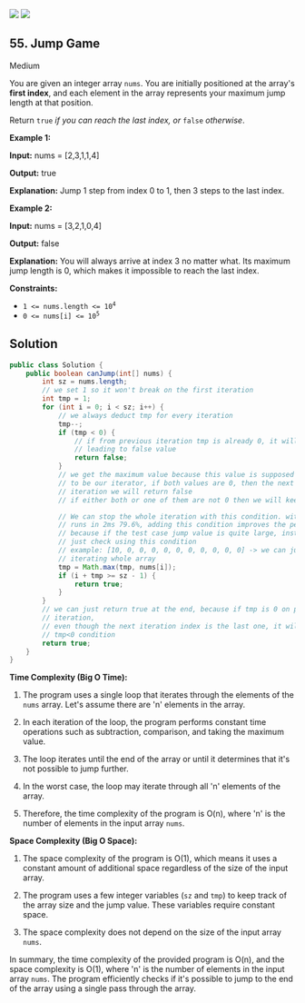 [![](https://img.shields.io/github/stars/javadev/LeetCode-in-Java?label=Stars&style=flat-square)](https://github.com/javadev/LeetCode-in-Java)
[![](https://img.shields.io/github/forks/javadev/LeetCode-in-Java?label=Fork%20me%20on%20GitHub%20&style=flat-square)](https://github.com/javadev/LeetCode-in-Java/fork)

## 55\. Jump Game

Medium

You are given an integer array `nums`. You are initially positioned at the array's **first index**, and each element in the array represents your maximum jump length at that position.

Return `true` _if you can reach the last index, or_ `false` _otherwise_.

**Example 1:**

**Input:** nums = [2,3,1,1,4]

**Output:** true

**Explanation:** Jump 1 step from index 0 to 1, then 3 steps to the last index. 

**Example 2:**

**Input:** nums = [3,2,1,0,4]

**Output:** false

**Explanation:** You will always arrive at index 3 no matter what. Its maximum jump length is 0, which makes it impossible to reach the last index. 

**Constraints:**

*   <code>1 <= nums.length <= 10<sup>4</sup></code>
*   <code>0 <= nums[i] <= 10<sup>5</sup></code>

## Solution

```java
public class Solution {
    public boolean canJump(int[] nums) {
        int sz = nums.length;
        // we set 1 so it won't break on the first iteration
        int tmp = 1;
        for (int i = 0; i < sz; i++) {
            // we always deduct tmp for every iteration
            tmp--;
            if (tmp < 0) {
                // if from previous iteration tmp is already 0, it will be <0 here
                // leading to false value
                return false;
            }
            // we get the maximum value because this value is supposed
            // to be our iterator, if both values are 0, then the next
            // iteration we will return false
            // if either both or one of them are not 0 then we will keep doing this and check.

            // We can stop the whole iteration with this condition. without this condition the code
            // runs in 2ms 79.6%, adding this condition improves the performance into 1ms 100%
            // because if the test case jump value is quite large, instead of just iterate, we can
            // just check using this condition
            // example: [10, 0, 0, 0, 0, 0, 0, 0, 0, 0, 0] -> we can just jump to the end without
            // iterating whole array
            tmp = Math.max(tmp, nums[i]);
            if (i + tmp >= sz - 1) {
                return true;
            }
        }
        // we can just return true at the end, because if tmp is 0 on previous
        // iteration,
        // even though the next iteration index is the last one, it will return false under the
        // tmp<0 condition
        return true;
    }
}
```

**Time Complexity (Big O Time):**

1. The program uses a single loop that iterates through the elements of the `nums` array. Let's assume there are 'n' elements in the array.

2. In each iteration of the loop, the program performs constant time operations such as subtraction, comparison, and taking the maximum value.

3. The loop iterates until the end of the array or until it determines that it's not possible to jump further.

4. In the worst case, the loop may iterate through all 'n' elements of the array.

5. Therefore, the time complexity of the program is O(n), where 'n' is the number of elements in the input array `nums`.

**Space Complexity (Big O Space):**

1. The space complexity of the program is O(1), which means it uses a constant amount of additional space regardless of the size of the input array.

2. The program uses a few integer variables (`sz` and `tmp`) to keep track of the array size and the jump value. These variables require constant space.

3. The space complexity does not depend on the size of the input array `nums`.

In summary, the time complexity of the provided program is O(n), and the space complexity is O(1), where 'n' is the number of elements in the input array `nums`. The program efficiently checks if it's possible to jump to the end of the array using a single pass through the array.
